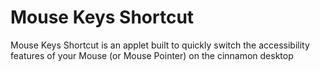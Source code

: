 # Mouse Keys Shortcut
Mouse Keys Shortcut is an applet built to quickly switch the accessibility features of your Mouse (or Mouse Pointer) on the cinnamon desktop

